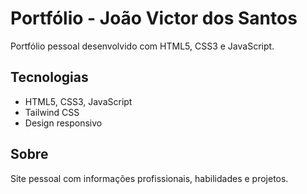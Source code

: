 # Portfólio - João Victor dos Santos

Portfólio pessoal desenvolvido com HTML5, CSS3 e JavaScript.

## Tecnologias

- HTML5, CSS3, JavaScript
- Tailwind CSS
- Design responsivo

## Sobre

Site pessoal com informações profissionais, habilidades e projetos.
